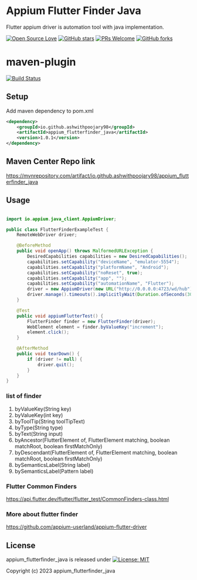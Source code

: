 # Appium Flutter Finder Java
Flutter appium driver is automation tool with java implementation.

[![Open Source Love](https://badges.frapsoft.com/os/v1/open-source.svg?v=103)](https://github.com/ashwithpoojary98/javaflutterfinder)
[![GitHub stars](https://img.shields.io/github/stars/ashwithpoojary98/javaflutterfinder.svg?style=flat)](https://github.com/ashwithpoojary98/javaflutterfinder/stargazers)
[![PRs Welcome](https://img.shields.io/badge/PRs-Welcome-brightgreen.svg?style=flat )](https://github.com/ashwithpoojary98/javaflutterfinder/pulls)
[![GitHub forks](https://img.shields.io/github/forks/ashwithpoojary98/javaflutterfinder.svg?style=social&label=Fork)](https://github.com/ashwithpoojary98/javaflutterfinder/network)

# maven-plugin
[![Build Status](https://github.com/ashwithpoojary98/javaflutterfinder/actions/workflows/mavenbuild.yml/badge.svg)](https://github.com/ashwithpoojary98/javaflutterfinder/actions/workflows/mavenbuild.yml)
## Setup
Add maven dependency to pom.xml

```xml
<dependency>
    <groupId>io.github.ashwithpoojary98</groupId>
    <artifactId>appium_flutterfinder_java</artifactId>
    <version>1.0.1</version>
</dependency>
```

## Maven Center Repo link

https://mvnrepository.com/artifact/io.github.ashwithpoojary98/appium_flutterfinder_java
## Usage

```java

import io.appium.java_client.AppiumDriver;

public class FlutterFinderExampleTest {
    RemoteWebDriver driver;

    @BeforeMethod
    public void openApp() throws MalformedURLException {
        DesiredCapabilities capabilities = new DesiredCapabilities();
        capabilities.setCapability("deviceName", "emulator-5554");
        capabilities.setCapability("platformName", "Android");
        capabilities.setCapability("noReset", true);
        capabilities.setCapability("app", "");
        capabilities.setCapability("automationName", "Flutter");
        driver = new AppiumDriver(new URL("http://0.0.0.0:4723/wd/hub"), capabilities);
        driver.manage().timeouts().implicitlyWait(Duration.ofSeconds(30));
    }

    @Test
    public void appiumFlutterTest() {
        FlutterFinder finder = new FlutterFinder(driver);
        WebElement element = finder.byValueKey("increment");
        element.click();
    }

    @AfterMethod
    public void tearDown() {
        if (driver != null) {
            driver.quit();
        }
    }
}
```        

### list of finder
1. byValueKey(String key)
2. byValueKey(int key)
3. byToolTip(String toolTipText)
4. byType(String type)
5. byText(String input)
6. byAncestor(FlutterElement of, FlutterElement matching, boolean matchRoot, boolean firstMatchOnly)
7. byDescendant(FlutterElement of, FlutterElement matching, boolean matchRoot, boolean firstMatchOnly)
8. bySemanticsLabel(String label)
9. bySemanticsLabel(Pattern label)


### Flutter Common Finders
https://api.flutter.dev/flutter/flutter_test/CommonFinders-class.html

### More about flutter finder
https://github.com/appium-userland/appium-flutter-driver

## License

appium_flutterfinder_java is released under [![License: MIT](https://img.shields.io/badge/License-MIT-yellow.svg)](https://opensource.org/licenses/MIT)

Copyright (c) 2023 appium_flutterfinder_java